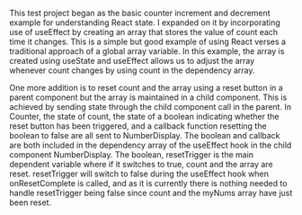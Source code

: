 This test project began as the basic counter increment and decrement example for understanding React state. I expanded on it by incorporating use of useEffect by creating an array that stores the value of count each time it changes. This is a simple but good example of using React verses a traditional approach of a global array variable. In this example, the array is created using useState and useEffect allows us to adjust the array whenever count changes by using count in the dependency array.

One more addition is to reset count and the array using a reset button in a parent component but the array is maintained in a child component. This is achieved by sending state through the child component call in the parent. In Counter, the state of count, the state of a boolean indicating whether the reset button has been triggered, and a callback function resetting the boolean to false are all sent to NumberDisplay. The boolean and callback are both included in the dependency array of the useEffect hook in the child component NumberDisplay. The boolean, resetTrigger is the main dependent variable where if it switches to true, count and the array are reset. resetTrigger will switch to false during the useEffect hook when onResetComplete is called, and as it is currently there is nothing needed to handle resetTrigger being false since count and the myNums array have just been reset. 